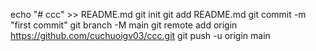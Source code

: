 echo "# ccc" >> README.md
git init
git add README.md
git commit -m "first commit"
git branch -M main
git remote add origin https://github.com/cuchuoigv03/ccc.git
git push -u origin main
